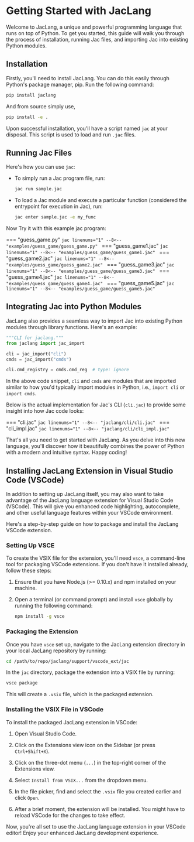 # Getting Started with JacLang

Welcome to JacLang, a unique and powerful programming language that runs on top of Python. To get you started, this guide will walk you through the process of installation, running Jac files, and importing Jac into existing Python modules.

## Installation

Firstly, you'll need to install JacLang. You can do this easily through Python's package manager, pip. Run the following command:

```bash
pip install jaclang
```

And from source simply use,

```bash
pip install -e .
```

Upon successful installation, you'll have a script named `jac` at your disposal. This script is used to load and run `.jac` files.

## Running Jac Files

Here's how you can use `jac`:

- To simply run a Jac program file, run:
    ```bash
    jac run sample.jac
    ```

- To load a Jac module and execute a particular function (considered the entrypoint for execution in Jac), run:
    ```bash
    jac enter sample.jac -e my_func
    ```

Now Try it with this example jac program:

=== "guess_game.py"
    ```jac linenums="1"
    --8<-- "examples/guess_game/guess_game.py"
    ```
=== "guess_game1.jac"
    ```jac linenums="1"
    --8<-- "examples/guess_game/guess_game1.jac"
    ```
=== "guess_game2.jac"
    ```jac linenums="1"
    --8<-- "examples/guess_game/guess_game2.jac"
    ```
=== "guess_game3.jac"
    ```jac linenums="1"
    --8<-- "examples/guess_game/guess_game3.jac"
    ```
=== "guess_game4.jac"
    ```jac linenums="1"
    --8<-- "examples/guess_game/guess_game4.jac"
    ```
=== "guess_game5.jac"
    ```jac linenums="1"
    --8<-- "examples/guess_game/guess_game5.jac"
    ```

## Integrating Jac into Python Modules

JacLang also provides a seamless way to import Jac into existing Python modules through library functions. Here's an example:

```python
"""CLI for jaclang."""
from jaclang import jac_import

cli = jac_import("cli")
cmds = jac_import("cmds")

cli.cmd_registry = cmds.cmd_reg  # type: ignore
```

In the above code snippet, `cli` and `cmds` are modules that are imported similar to how you'd typically import modules in Python, i.e., `import cli` or `import cmds`.

Below is the actual implementation for Jac's CLI (`cli.jac`) to provide some insight into how Jac code looks:

=== "cli.jac"
    ```jac linenums="1"
    --8<-- "jaclang/cli/cli.jac"
    ```
=== "cli_impl.jac"
    ```jac linenums="1"
    --8<-- "jaclang/cli/cli_impl.jac"
    ```

That's all you need to get started with JacLang. As you delve into this new language, you'll discover how it beautifully combines the power of Python with a modern and intuitive syntax. Happy coding!

## Installing JacLang Extension in Visual Studio Code (VSCode)

In addition to setting up JacLang itself, you may also want to take advantage of the JacLang language extension for Visual Studio Code (VSCode). This will give you enhanced code highlighting, autocomplete, and other useful language features within your VSCode environment.

Here's a step-by-step guide on how to package and install the JacLang VSCode extension.

### Setting Up VSCE

To create the VSIX file for the extension, you'll need `vsce`, a command-line tool for packaging VSCode extensions. If you don't have it installed already, follow these steps:

1. Ensure that you have Node.js (>= 0.10.x) and npm installed on your machine.

2. Open a terminal (or command prompt) and install `vsce` globally by running the following command:

    ```bash
    npm install -g vsce
    ```

### Packaging the Extension

Once you have `vsce` set up, navigate to the JacLang extension directory in your local JacLang repository by running:

```bash
cd /path/to/repo/jaclang/support/vscode_ext/jac
```

In the `jac` directory, package the extension into a VSIX file by running:

```bash
vsce package
```

This will create a `.vsix` file, which is the packaged extension.

### Installing the VSIX File in VSCode

To install the packaged JacLang extension in VSCode:

1. Open Visual Studio Code.

2. Click on the Extensions view icon on the Sidebar (or press `Ctrl+Shift+X`).

3. Click on the three-dot menu (`...`) in the top-right corner of the Extensions view.

4. Select `Install from VSIX...` from the dropdown menu.

5. In the file picker, find and select the `.vsix` file you created earlier and click `Open`.

6. After a brief moment, the extension will be installed. You might have to reload VSCode for the changes to take effect.

Now, you're all set to use the JacLang language extension in your VSCode editor! Enjoy your enhanced JacLang development experience.
